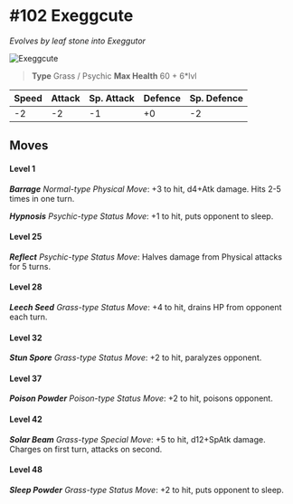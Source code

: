 # #102 Exeggcute
*Evolves by leaf stone into Exeggutor*

![Exeggcute](https://img.pokemondb.net/sprites/home/normal/1x/exeggcute.png)

> **Type** Grass / Psychic
> **Max Health** 60 + 6\*lvl

| Speed | Attack | Sp. Attack | Defence | Sp. Defence |
| ----- | ------ | ---------- | ------- | ----------- |
| -2 | -2 | -1 | +0 | -2 |

## Moves
#### Level 1

***Barrage** Normal-type Physical Move*: +3 to hit, d4+Atk damage. Hits 2-5 times in one turn.

***Hypnosis** Psychic-type Status Move*: +1 to hit, puts opponent to sleep.
#### Level 25

***Reflect** Psychic-type Status Move*: Halves damage from Physical attacks for 5 turns.
#### Level 28

***Leech Seed** Grass-type Status Move*: +4 to hit, drains HP from opponent each turn.
#### Level 32

***Stun Spore** Grass-type Status Move*: +2 to hit, paralyzes opponent.
#### Level 37

***Poison Powder** Poison-type Status Move*: +2 to hit, poisons opponent.
#### Level 42

***Solar Beam** Grass-type Special Move*: +5 to hit, d12+SpAtk damage. Charges on first turn, attacks on second.
#### Level 48

***Sleep Powder** Grass-type Status Move*: +2 to hit, puts opponent to sleep.

